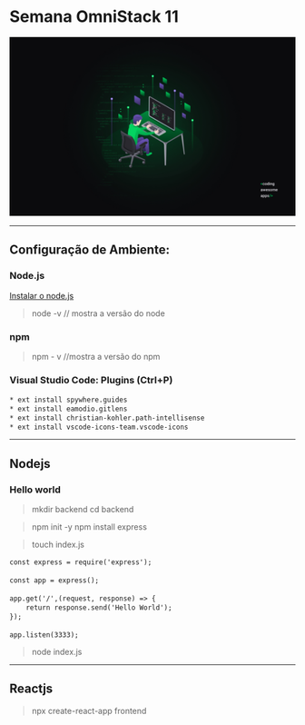 # Semana OmniStack 11 

![alt text](/omniStack11.jpg)

----

## Configuração de Ambiente:

### Node.js
[Instalar o node.js](https://github.com/nodesource/distributions/blob/master/README.md)

> node -v // mostra a versão do node

### npm

> npm - v //mostra a versão do npm

### Visual Studio Code: Plugins (Ctrl+P)
    * ext install spywhere.guides
    * ext install eamodio.gitlens
    * ext install christian-kohler.path-intellisense
    * ext install vscode-icons-team.vscode-icons	
----

## Nodejs

### Hello world
> mkdir backend
> cd backend

> npm init -y
> npm install express

> touch index.js

```
const express = require('express');

const app = express();

app.get('/',(request, response) => {
	return response.send('Hello World');
});

app.listen(3333);
```

> node index.js

----

## Reactjs
> npx create-react-app frontend